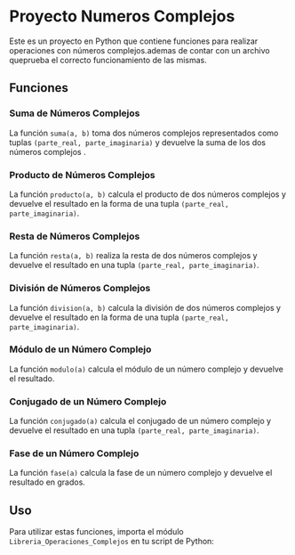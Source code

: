 # Proyecto Numeros Complejos
Este es un proyecto en Python que contiene funciones para realizar operaciones con números complejos.ademas de contar con un archivo queprueba el correcto funcionamiento de las mismas.

 

## Funciones

 

### Suma de Números Complejos

 

La función `suma(a, b)` toma dos números complejos representados como tuplas `(parte_real, parte_imaginaria)` y devuelve la suma de los dos números complejos .

 

### Producto de Números Complejos

 

La función `producto(a, b)` calcula el producto de dos números complejos y devuelve el resultado en la forma de una tupla `(parte_real, parte_imaginaria)`.

 

### Resta de Números Complejos

 

La función `resta(a, b)` realiza la resta de dos números complejos y devuelve el resultado en una tupla `(parte_real, parte_imaginaria)`.

 

### División de Números Complejos

 

La función `division(a, b)` calcula la división de dos números complejos y devuelve el resultado en la forma de una tupla `(parte_real, parte_imaginaria)`.

 

### Módulo de un Número Complejo

 

La función `modulo(a)` calcula el módulo de un número complejo y devuelve el resultado.

 

### Conjugado de un Número Complejo

 

La función `conjugado(a)` calcula el conjugado de un número complejo y devuelve el resultado en una tupla `(parte_real, parte_imaginaria)`.

 

### Fase de un Número Complejo

 

La función `fase(a)` calcula la fase de un número complejo y devuelve el resultado en grados.

 

## Uso

 

Para utilizar estas funciones, importa el módulo `Libreria_Operaciones_Complejos` en tu script de Python:

 

```pythonfrom operaciones_complejas import suma, producto, resta, division, modulo, conjugado, fase# Luego puedes llamar a las funciones y utilizarlas en tu código para realizar alguna de las operaciones anterioemente mencionadas teniendo en cuenta que tanto como la entrada y  la salida de cada funcion es en una dupla.


